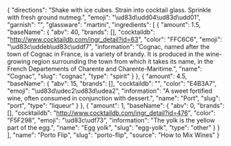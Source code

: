{
    "directions": "Shake with ice cubes. Strain into cocktail glass. Sprinkle with fresh ground nutmeg.",
    "emoji": "\ud83d\udd04\ud83d\udd01",
    "garnish": "",
    "glassware": "martini",
    "ingredients": [
        {
            "amount": 1.5,
            "baseName": {
                "abv": 40,
                "brands": [],
                "cocktaildb": "http://www.cocktaildb.com/ingr_detail?id=63",
                "color": "FFC6C6",
                "emoji": "\ud83c\uddeb\ud83c\uddf7",
                "information": "Cognac, named after the town of Cognac in France, is a variety of  brandy. It is produced in the wine-growing region surrounding the town from which it takes its name, in the French Departements of Charente and Charente-Maritime.",
                "name": "Cognac",
                "slug": "cognac",
                "type": "spirit"
            }
        },
        {
            "amount": 4.5,
            "baseName": {
                "abv": 15,
                "brands": [],
                "cocktaildb": "",
                "color": "E4B3A7",
                "emoji": "\ud83d\udec2\ud83d\udea2",
                "information": "A sweet fortified wine, often consumed in conjunction with dessert.",
                "name": "Port",
                "slug": "port",
                "type": "liqueur"
            }
        },
        {
            "amount": 1,
            "baseName": {
                "abv": 0,
                "brands": [],
                "cocktaildb": "http://www.cocktaildb.com/ingr_detail?id=476",
                "color": "F5F298",
                "emoji": "\ud83c\udf73",
                "information": "The yolk is the yellow part of the egg.",
                "name": "Egg yolk",
                "slug": "egg-yolk",
                "type": "other"
            }
        }
    ],
    "name": "Porto Flip",
    "slug": "porto-flip",
    "source": "How to Mix Wines"
}